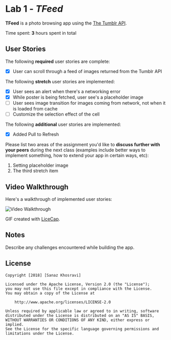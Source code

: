 # Lab 1 - *TFeed*

**TFeed** is a photo browsing app using the [The Tumblr API](https://www.tumblr.com/docs/en/api/v2#posts).

Time spent: **3** hours spent in total

## User Stories

The following **required** user stories are complete:

- [x] User can scroll through a feed of images returned from the Tumblr API 

The following **stretch** user stories are implemented:

- [x] User sees an alert when there's a networking error 
- [x] While poster is being fetched, user see's a placeholder image 
- [ ] User sees image transition for images coming from network, not when it is loaded from cache 
- [ ] Customize the selection effect of the cell 

The following **additional** user stories are implemented:

- [x] Added Pull to Refresh

Please list two areas of the assignment you'd like to **discuss further with your peers** during the next class (examples include better ways to implement something, how to extend your app in certain ways, etc):

1. Setting placeholder image
2. The third stretch item 

## Video Walkthrough

Here's a walkthrough of implemented user stories:

<img src='https://i.imgur.com/8zLIokz.gif' title='Video Walkthrough' width='' alt='Video Walkthrough' />

GIF created with [LiceCap](http://www.cockos.com/licecap/).

## Notes

Describe any challenges encountered while building the app.

## License

    Copyright [2018] [Sanaz Khosravi]

    Licensed under the Apache License, Version 2.0 (the "License");
    you may not use this file except in compliance with the License.
    You may obtain a copy of the License at

        http://www.apache.org/licenses/LICENSE-2.0

    Unless required by applicable law or agreed to in writing, software
    distributed under the License is distributed on an "AS IS" BASIS,
    WITHOUT WARRANTIES OR CONDITIONS OF ANY KIND, either express or implied.
    See the License for the specific language governing permissions and
    limitations under the License.
